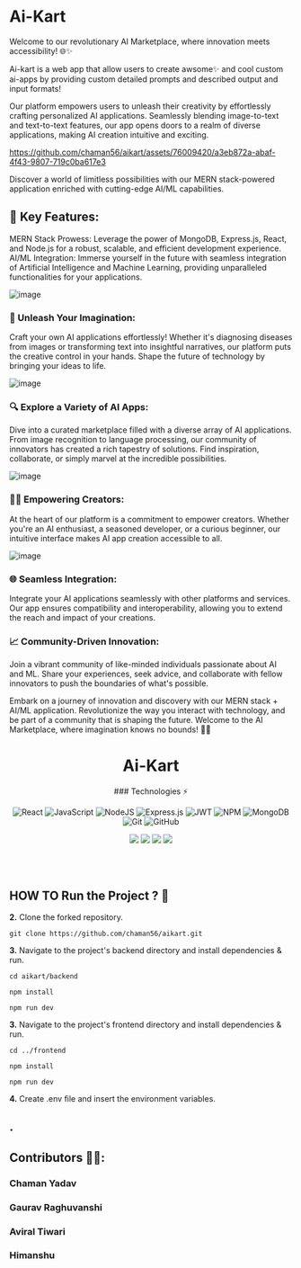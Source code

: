 # Ai-Kart
Welcome to our revolutionary AI Marketplace, where innovation meets accessibility! 🌐✨  

Ai-kart is a web app that allow users to create awsome✨ and cool custom ai-apps by providing custom detailed prompts and described output and input formats!  

Our platform empowers users to unleash their creativity by effortlessly crafting personalized AI applications. Seamlessly blending image-to-text and text-to-text features, our app opens doors to a realm of diverse applications, making AI creation intuitive and exciting.  


https://github.com/chaman56/aikart/assets/76009420/a3eb872a-abaf-4f43-9807-719c0ba617e3



Discover a world of limitless possibilities with our MERN stack-powered application enriched with cutting-edge AI/ML capabilities.   


## 🚀 Key Features:  

MERN Stack Prowess: Leverage the power of MongoDB, Express.js, React, and Node.js for a robust, scalable, and efficient development experience.
AI/ML Integration: Immerse yourself in the future with seamless integration of Artificial Intelligence and Machine Learning, providing unparalleled functionalities for your applications.  

![image](https://github.com/chaman56/aikart/assets/76009420/24ea7058-c193-41ba-9b8f-3fc33c6a48bc)




### 🌟 Unleash Your Imagination:  
Craft your own AI applications effortlessly! Whether it's diagnosing diseases from images or transforming text into insightful narratives, our platform puts the creative control in your hands. Shape the future of technology by bringing your ideas to life. 

![image](https://github.com/chaman56/aikart/assets/76009420/b717bdf5-7e65-43cf-ae40-9187599bdc44)




### 🔍 Explore a Variety of AI Apps:  
Dive into a curated marketplace filled with a diverse array of AI applications. From image recognition to language processing, our community of innovators has created a rich tapestry of solutions. Find inspiration, collaborate, or simply marvel at the incredible possibilities.  

![image](https://github.com/chaman56/aikart/assets/76009420/e0148d53-0c96-47c3-9227-76d58d6cd9a1)




### 👩‍💻 Empowering Creators:  
At the heart of our platform is a commitment to empower creators. Whether you're an AI enthusiast, a seasoned developer, or a curious beginner, our intuitive interface makes AI app creation accessible to all.  

![image](https://github.com/chaman56/aikart/assets/76009420/9712ac2d-ba66-49c0-9ca8-5fddd85c6c92)




### 🌐 Seamless Integration:  
Integrate your AI applications seamlessly with other platforms and services. Our app ensures compatibility and interoperability, allowing you to extend the reach and impact of your creations.  

### 📈 Community-Driven Innovation:  
Join a vibrant community of like-minded individuals passionate about AI and ML. Share your experiences, seek advice, and collaborate with fellow innovators to push the boundaries of what's possible.  

Embark on a journey of innovation and discovery with our MERN stack + AI/ML application. Revolutionize the way you interact with technology, and be part of a community that is shaping the future. Welcome to the AI Marketplace, where imagination knows no bounds! 🌌🚀  



<h1 align="center">Ai-Kart</h1>  

<div align="center">  
 ### Technologies ⚡
 
 ![React](https://img.shields.io/badge/react-%2320232a.svg?style=for-thebadge&logo=react&logoColor=%2361DAFB)
 ![JavaScript](https://img.shields.io/badge/javascript-%23323330.svg?style=for-the-badge&logo=javascript&logoColor=%23F7DF1E)
 ![NodeJS](https://img.shields.io/badge/node.js-6DA55F?style=for-the-badge&logo=node.js&logoColor=white)
 ![Express.js](https://img.shields.io/badge/express.js-%23404d59.svg?style=for-the-badge&logo=express&logoColor=%2361DAFB)
 ![JWT](https://img.shields.io/badge/JWT-black?style=for-the-badge&logo=JSON%20web%20tokens)
 ![NPM](https://img.shields.io/badge/NPM-%23CB3837.svg?style=for-the-badge&logo=npm&logoColor=white)
 ![MongoDB](https://img.shields.io/badge/MongoDB-%234ea94b.svg?style=for-the-badge&logo=mongodb&logoColor=white)
 ![Git](https://img.shields.io/badge/git-%23F05033.svg?style=for-the-badge&logo=git&logoColor=white)
 ![GitHub](https://img.shields.io/badge/github-%23121011.svg?style=for-the-badge&logo=github&logoColor=white)
<br>

<a href="https://github.com/chaman56/aikart"><img src="https://badges.frapsoft.com/os/v1/open-source.svg?v=103"></a>
<a href="https://github.com/chaman56/aikart"><img src="https://img.shields.io/badge/Built%20by-developers%20%3C%2F%3E-0059b3"></a>
<a href="https://github.com/chaman56/aikart"><img src="https://img.shields.io/static/v1.svg?label=Contributions&message=Welcome&color=yellow"></a>
<a href="https://github.com/chaman56/aikart"><img src="https://img.shields.io/badge/Maintained%3F-yes-brightgreen.svg?v=103"></a>
<br>
<br>
</div>

<br>

## HOW TO Run the Project ? 👷 

**2.** Clone the forked repository.

```terminal
git clone https://github.com/chaman56/aikart.git  
```

**3.** Navigate to the project's backend directory and install dependencies & run.

```terminal
cd aikart/backend
```
``` 
npm install 
```
``` 
npm run dev 
```  

**3.** Navigate to the project's frontend directory and install dependencies & run.

``` 
cd ../frontend 
```  
``` 
npm install 
```
``` 
npm run dev 
```

**4.** Create .env file and insert the environment variables.  




## .  


## Contributors 👷👷:  

### Chaman Yadav  
### Gaurav Raghuvanshi  
### Aviral Tiwari  
### Himanshu  




